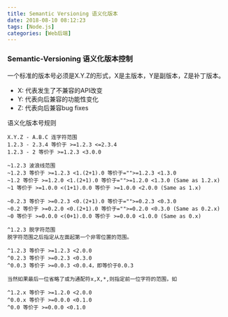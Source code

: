 ```yaml
---
title: Semantic Versioning 语义化版本
date: 2018-08-10 08:12:23
tags: [Node.js]
categories: [Web后端]
---
```


### Semantic-Versioning 语义化版本控制
一个标准的版本号必须是X.Y.Z的形式，X是主版本，Y是副版本，Z是补丁版本。  
+ X: 代表发生了不兼容的API改变
+ Y: 代表向后兼容的功能性变化
+ Z: 代表向后兼容bug fixes

语义化版本号规则
```
X.Y.Z - A.B.C 连字符范围
1.2.3 - 2.3.4 等价于 >=1.2.3 <=2.3.4
1.2.3 - 2 等价于 >=1.2.3 <3.0.0

~1.2.3 波浪线范围
~1.2.3 等价于 >=1.2.3 <1.(2+1).0 等价于="">=1.2.3 <1.3.0
~1.2 等价于 >=1.2.0 <1.(2+1).0 等价于="">=1.2.0 <1.3.0 (Same as 1.2.x)
~1 等价于 >=1.0.0 <(1+1).0.0 等价于 >=1.0.0 <2.0.0 (Same as 1.x)

~0.2.3 等价于 >=0.2.3 <0.(2+1).0 等价于="">=0.2.3 <0.3.0
~0.2 等价于 >=0.2.0 <0.(2+1).0 等价于="">=0.2.0 <0.3.0 (Same as 0.2.x)
~0 等价于 >=0.0.0 <(0+1).0.0 等价于 >=0.0.0 <1.0.0 (Same as 0.x)

^1.2.3 脱字符范围
脱字符范围之后指定从左面起第一个非零位置的范围。

^1.2.3 等价于 >=1.2.3 <2.0.0
^0.2.3 等价于 >=0.2.3 <0.3.0
^0.0.3 等价于 >=0.0.3 <0.0.4，即等价于0.0.3

当然如果最后一位省略了或为通配符x,X,*,则指定前一位字符的范围，如

^1.2.x 等价于 >=1.2.0 <2.0.0
^0.0.x 等价于 >=0.0.0 <0.1.0
^0.0 等价于 >=0.0.0 <0.1.0

```